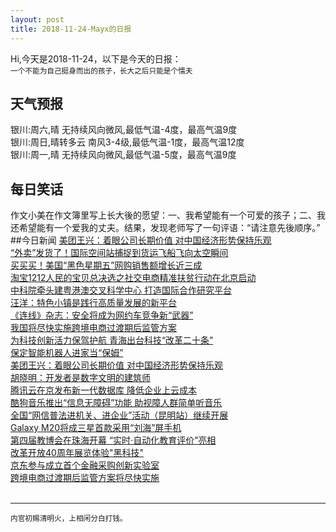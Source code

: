 ```yaml
---
layout: post
title: 2018-11-24-Mayx的日报
---
```


Hi,今天是2018-11-24，以下是今天的日报：<br><small>
一个不能为自己挺身而出的孩子，长大之后只能是个懦夫</small>
## 天气预报
银川:周六,晴 无持续风向微风,最低气温-4度，最高气温9度<br>银川:周日,晴转多云 南风3-4级,最低气温-1度，最高气温12度<br>银川:周一,晴 无持续风向微风,最低气温-5度，最高气温9度
## 每日笑话
作文小美在作文簿里写上长大後的愿望：一、我希望能有一个可爱的孩子；二、我还希望能有一个爱我的丈夫。结果，发现老师写了一句评语：“请注意先後顺序。”
##今日新闻
<a href='http://it.people.com.cn/n1/2018/1124/c1009-30419501.html' target=_blank>美团王兴：着眼公司长期价值 对中国经济形势保持乐观</a><br /><a href='http://it.people.com.cn/n1/2018/1124/c1009-30419492.html' target=_blank>“外卖”发货了！国际空间站捕捉到货运飞船飞向太空瞬间</a><br /><a href='http://it.people.com.cn/n1/2018/1124/c1009-30419489.html' target=_blank>买买买！美国“黑色星期五”网购销售额增长近三成</a><br /><a href='http://it.people.com.cn/n1/2018/1124/c1009-30419487.html' target=_blank>淘宝1212人民的宝贝总决选之社交电商精准扶贫行动在北京启动</a><br /><a href='http://it.people.com.cn/n1/2018/1124/c1009-30419485.html' target=_blank>中科院牵头建粤港澳交叉科学中心 打造国际合作研究平台</a><br /><a href='http://it.people.com.cn/n1/2018/1124/c1009-30419493.html' target=_blank>汪洋：特色小镇是践行高质量发展的新平台</a><br /><a href='http://it.people.com.cn/n1/2018/1123/c1009-30418856.html' target=_blank>《连线》杂志：安全将成为网约车竞争新“武器”</a><br /><a href='http://it.people.com.cn/n1/2018/1123/c1009-30418811.html' target=_blank>我国将尽快实施跨境电商过渡期后监管方案</a><br /><a href='http://it.people.com.cn/n1/2018/1123/c1009-30418812.html' target=_blank>为科技创新活力保驾护航 青海出台科技“改革二十条”</a><br /><a href='http://it.people.com.cn/n1/2018/1123/c1009-30418814.html' target=_blank>保定智能机器人进家当“保姆”</a><br /><a href='http://it.people.com.cn/n1/2018/1123/c1009-30418747.html' target=_blank>美团王兴：着眼公司长期价值 对中国经济形势保持乐观</a><br /><a href='http://it.people.com.cn/n1/2018/1123/c1009-30418553.html' target=_blank>胡晓明：开发者是数字文明的建筑师</a><br /><a href='http://it.people.com.cn/n1/2018/1123/c1009-30418383.html' target=_blank>腾讯云在京发布新一代数据库 降低企业上云成本</a><br /><a href='http://it.people.com.cn/n1/2018/1123/c1009-30418322.html' target=_blank>酷狗音乐推出“信息无障碍”功能 助视障人群简单听音乐</a><br /><a href='http://it.people.com.cn/n1/2018/1123/c1009-30418307.html' target=_blank>全国“网信普法进机关、进企业”活动（昆明站）继续开展</a><br /><a href='http://it.people.com.cn/n1/2018/1123/c1009-30418276.html' target=_blank>Galaxy M20将成三星首款采用“刘海”屏手机</a><br /><a href='http://it.people.com.cn/n1/2018/1123/c1009-30418263.html' target=_blank>第四届教博会在珠海开幕 “实时·自动化教育评价”亮相</a><br /><a href='http://it.people.com.cn/n1/2018/1123/c1009-30418010.html' target=_blank>改革开放40周年展览体验"黑科技"</a><br /><a href='http://it.people.com.cn/n1/2018/1123/c1009-30417692.html' target=_blank>京东参与成立首个金融采购创新实验室</a><br /><a href='http://it.people.com.cn/n1/2018/1123/c1009-30416997.html' target=_blank>跨境电商过渡期后监管方案将尽快实施</a><br /><br />
***
<small>内官初赐清明火，上相闲分白打钱。</small>
